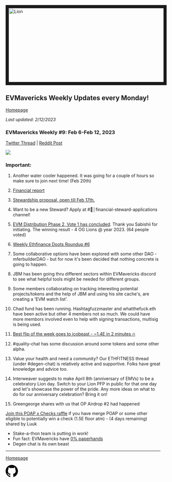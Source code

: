 <meta name="viewport" content="width=device-width,initial-scale=1">
<link rel="stylesheet" href="https://etheralpha.github.io/readme-themes/deep-blue.css">
    
<a href="https://looksrare.org/collections/0x7dDAA898D33D7aB252Ea5F89f96717c47B2fEE6e#items" target="_blank">
    <svg height="40" width="40" aria-hidden="true" viewBox="0 0 16 16" version="1.1" width="32" data-view-component="true" class="octicon octicon-mark-github v-align-left">
      <img src="https://i.imgur.com/XnxhIpb.png" 
alt="Lion" width="640" height="240" border=10" />
</a>    
                                            
                                             
## EVMavericks Weekly Updates every Monday!
[Homepage](https://evmavericks-weekly.netlify.app)

*Last updated: 2/12/2023*
                                        
### EVMavericks Weekly #9: Feb 6-Feb 12, 2023
                                              
[Twitter Thread](https://twitter.com/696_eth/status/1625265493799231490) | [Reddit Post](https://www.reddit.com/r/ethfinance/comments/1111020/daily_general_discussion_february_13_2023/j8cdiji/)
                                              

![](https://i.imgur.com/m7bnCCs.png)
                                             

### Important:

1. Another water cooler happened. It was going for a couple of hours so make sure to join next time! (Feb 20th)

2. [Financial report](https://i.imgur.com/o6e7GKy.png)

3. [Stewardship proposal, open till Feb 17th.](https://snapshot.org/#/evmaverick.eth/proposal/0x0d6bf68aa4a9ff238551409e13a0f7c2cdebd6f439c829949c346255d46c03e5 )
4. Want to be a new Steward? Apply at #🌟│financial-steward-applications channel!

5. [EVM Distribution Phase 2, Vote 1 has concluded](https://snapshot.org/#/evmaverick.eth/proposal/0x8223cfbbc80d999362c19a225b2e377a0884c12e8bda9477e863af3d1c6b54fd). Thank you Sabishii for initiating. The winning result - 4 OG Lions @ year 2023. (64 people voted) 

6. [Weekly Ethfinance Doots Roundup #6](https://www.youtube.com/live/Vk1y-RRdr3E?feature=share)

7.  Some collaborative options have been explored with some other DAO - mferbuilderDAO - but for now it's been decided that nothing concrete is going to happen. 

8. JBM has been going thru different sectors within EVMavericks discord to see what helpful tools might be needed for different groups.

9. Some members collaborating on tracking interesting potential projects/tokens and the help of JBM and using his site cache's, are creating a 'EVM watch list'.

10. Chad fund has been running. Hashtagfuzzmaster and whatthefuck.eth have been active but other 4 members not so much. We could have more membors involved even to help with signing transactions, multisig is being used.

11. [Best flip of the week goes to icobeast - ~1.4E in 2 minutes 🔥](https://i.imgur.com/1yd4PBc.png)

12. #quality-chat has some discussion around some tokens and some other alpha.

13. Value your health and need a community? Our ETHFITNESS thread (under #degen-chat) is relatively active and supportive. Folks have great knowledge and advice too.

14. Interweaver suggests to make April 8th (anniversary of EMVs) to be a celebratory Lion day. Switch to your Lion PFP in public for that one day and let's showcase the power of the pride. Any more ideas on what to do for our anniversary celebration? Bring it on!

15. Greengeorge shares with us that OP Airdrop #2 had happened

[Join this POAP x Checks raffle](https://poap.fun/raffle/2055) if you have merge POAP or some other eligible to potentially win a check (1.5E floor atm) -  (4 days remaining) shared by Luuk

* Stake-a-thon team is putting in work!
* Fun fact: EVMavericks have [0% paperhands](https://imgur.com/l26ACDu)
* Degen chat is its own beast                          

---
                                              
[Homepage](https://evmavericks-weekly.netlify.app)

    
<a id="github-link" href="https://github.com/etheralpha/evm-updates/" target="_blank">
  <svg height="40" width="40" aria-hidden="true" viewBox="0 0 16 16" version="1.1" width="32" data-view-component="true" class="octicon octicon-mark-github v-align-middle">
      <path fill-rule="evenodd" d="M8 0C3.58 0 0 3.58 0 8c0 3.54 2.29 6.53 5.47 7.59.4.07.55-.17.55-.38 0-.19-.01-.82-.01-1.49-2.01.37-2.53-.49-2.69-.94-.09-.23-.48-.94-.82-1.13-.28-.15-.68-.52-.01-.53.63-.01 1.08.58 1.23.82.72 1.21 1.87.87 2.33.66.07-.52.28-.87.51-1.07-1.78-.2-3.64-.89-3.64-3.95 0-.87.31-1.59.82-2.15-.08-.2-.36-1.02.08-2.12 0 0 .67-.21 2.2.82.64-.18 1.32-.27 2-.27.68 0 1.36.09 2 .27 1.53-1.04 2.2-.82 2.2-.82.44 1.1.16 1.92.08 2.12.51.56.82 1.27.82 2.15 0 3.07-1.87 3.75-3.65 3.95.29.25.54.73.54 1.48 0 1.07-.01 1.93-.01 2.2 0 .21.15.46.55.38A8.013 8.013 0 0016 8c0-4.42-3.58-8-8-8z"></path>
  </svg>
</a>




